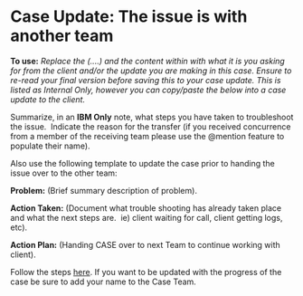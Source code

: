 # Case Update: The issue is with another team

**To use:** _Replace the (....) and the content within with what it is you asking for from the client and/or the update you are making in this case. Ensure to re-read your final version before saving this to your case update. This is listed as Internal Only, however you can copy/paste the below into a case update to the client._

Summarize, in an **IBM Only** note, what steps you have taken to troubleshoot the issue.  Indicate the reason for the transfer (if you received concurrence from a member of the receiving team please use the @mention feature to populate their name).  

Also use the following template to update the case prior to handing the issue over to the other team:

**Problem:** (Brief summary description of problem).

**Action Taken:** (Document what trouble shooting has already taken place and what the next steps are.  ie) client waiting for call, client getting logs, etc).

**Action Plan:** (Handing CASE over to next Team to continue working with client).  

Follow the steps <a href="https://pages.github.ibm.com/dba-support/DBA-Education/#/DBA-Education/process/agents/case/reassignment#transfer" target="_blank">here</a>. If you want to be updated with the progress of the case be sure to add your name to the Case Team.
